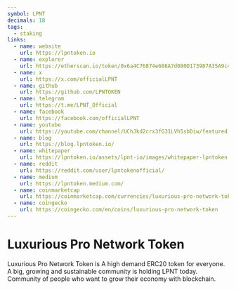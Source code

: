 ```yaml
---
symbol: LPNT
decimals: 18
tags:
  - staking
links:
  - name: website
    url: https://lpntoken.io
  - name: explorer
    url: https://etherscan.io/token/0x6a4C76874e686A7d080D173987A35A9c48905583
  - name: x
    url: https://x.com/officialLPNT
  - name: github
    url: https://github.com/LPNTOKEN
  - name: telegram
    url: https://t.me/LPNT_Official
  - name: facebook
    url: https://facebook.com/officialLPNT
  - name: youtube
    url: https://youtube.com/channel/UChJkd2crx3fG31LVh5sbDiw/featured
  - name: blog
    url: https://blog.lpntoken.io/
  - name: whitepaper
    url: https://lpntoken.io/assets/lpnt-io/images/whitepaper-lpntoken.pdf
  - name: reddit
    url: https://reddit.com/user/lpntokenofficial/
  - name: medium
    url: https://lpntoken.medium.com/
  - name: coinmarketcap
    url: https://coinmarketcap.com/currencies/luxurious-pro-network-token/
  - name: coingecko
    url: https://coingecko.com/en/coins/luxurious-pro-network-token
---
```


# Luxurious Pro Network Token

Luxurious Pro Network Token is A high demand ERC20 token for everyone. A big, growing and sustainable community is holding LPNT today. Community of people who want to grow their economy with blockchain.
